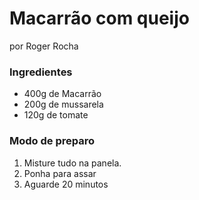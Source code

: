 # Macarrão com queijo
por Roger Rocha

### Ingredientes
 - 400g de Macarrão
 - 200g de mussarela
 - 120g de tomate

### Modo de preparo
1. Misture tudo na panela.
2. Ponha para assar
3. Aguarde 20 minutos
